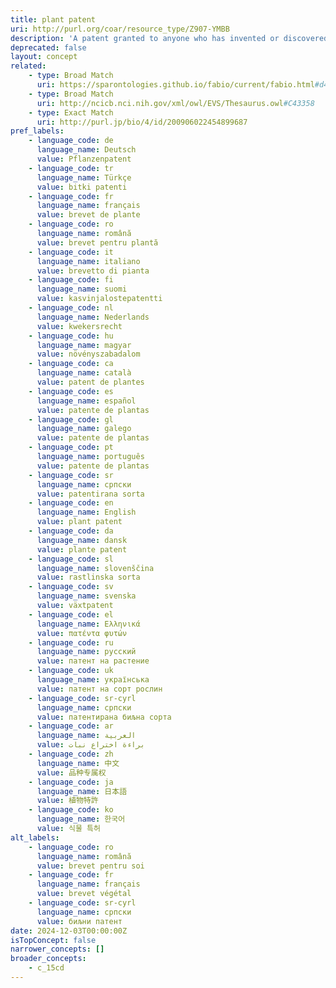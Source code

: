 ```yaml
---
title: plant patent
uri: http://purl.org/coar/resource_type/Z907-YMBB
description: 'A patent granted to anyone who has invented or discovered and asexually reproduced any distinct and new variety of plant, including cultivated sports, mutants, hybrids, and newly found seedlings, other than a tuber-propagated plant or a plant found in an uncultivated state. [Source: Adapted from https://www.uspto.gov/patents/basics/types-patent-applications/general-information-about-35-usc-161#heading-1]'
deprecated: false
layout: concept
related:
    - type: Broad Match
      uri: https://sparontologies.github.io/fabio/current/fabio.html#d4e4551
    - type: Broad Match
      uri: http://ncicb.nci.nih.gov/xml/owl/EVS/Thesaurus.owl#C43358
    - type: Exact Match
      uri: http://purl.jp/bio/4/id/200906022454899687
pref_labels:
    - language_code: de
      language_name: Deutsch
      value: Pflanzenpatent
    - language_code: tr
      language_name: Türkçe
      value: bitki patenti
    - language_code: fr
      language_name: français
      value: brevet de plante
    - language_code: ro
      language_name: română
      value: brevet pentru plantă
    - language_code: it
      language_name: italiano
      value: brevetto di pianta
    - language_code: fi
      language_name: suomi
      value: kasvinjalostepatentti
    - language_code: nl
      language_name: Nederlands
      value: kwekersrecht
    - language_code: hu
      language_name: magyar
      value: növényszabadalom
    - language_code: ca
      language_name: català
      value: patent de plantes
    - language_code: es
      language_name: español
      value: patente de plantas
    - language_code: gl
      language_name: galego
      value: patente de plantas
    - language_code: pt
      language_name: português
      value: patente de plantas
    - language_code: sr
      language_name: српски
      value: patentirana sorta
    - language_code: en
      language_name: English
      value: plant patent
    - language_code: da
      language_name: dansk
      value: plante patent
    - language_code: sl
      language_name: slovenščina
      value: rastlinska sorta
    - language_code: sv
      language_name: svenska
      value: växtpatent
    - language_code: el
      language_name: Ελληνικά
      value: πατέντα φυτών
    - language_code: ru
      language_name: русский
      value: патент на растение
    - language_code: uk
      language_name: українська
      value: патент на сорт рослин
    - language_code: sr-cyrl
      language_name: српски
      value: патентирана биљна сорта
    - language_code: ar
      language_name: العربية
      value: براءة اختراع نبات
    - language_code: zh
      language_name: 中文
      value: 品种专属权
    - language_code: ja
      language_name: 日本語
      value: 植物特許
    - language_code: ko
      language_name: 한국어
      value: 식물 특허
alt_labels:
    - language_code: ro
      language_name: română
      value: brevet pentru soi
    - language_code: fr
      language_name: français
      value: brevet végétal
    - language_code: sr-cyrl
      language_name: српски
      value: биљни патент
date: 2024-12-03T00:00:00Z
isTopConcept: false
narrower_concepts: []
broader_concepts:
    - c_15cd
---
```


